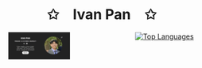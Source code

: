 <p align="center">
    <h1 align="center">✩&emsp;Ivan Pan&emsp;✩</h1>
  <p align="center"></p>
</p>
<div style="display: flex; justify-content: space-between;">
  <a href="https://ivanpan0626.github.io/Webpage/" style="flex: 1; text-align: center;">
    <img width="49%" src="https://github.com/ivanpan0626/Webpage/raw/main/webpage.png" alt="Webpage Preview">
  </a>
  <a href="https://github.com/ivanpan0626" style="flex: 1; text-align: center;">
    <img width="49%" src="https://github-readme-stats.vercel.app/api/top-langs/?username=ivanpan0626&theme=dark&hide=html,css,cmake&layout=compact&langs_count=5&bg_color=101010&hide_title=true" alt="Top Languages">
  </a>
</div>



